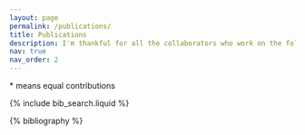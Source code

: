 ```yaml
---
layout: page
permalink: /publications/
title: Publications
description: I'm thankful for all the collaborators who work on the following papers with me. 
nav: true
nav_order: 2
---
```


\* means equal contributions

<!-- _pages/publications.md -->

<!-- Bibsearch Feature -->

{% include bib_search.liquid %}

<div class="publications">

{% bibliography %}

</div>
